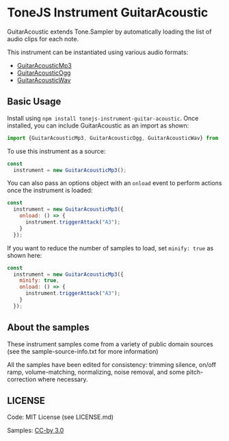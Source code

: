 # ToneJS Instrument GuitarAcoustic

GuitarAcoustic extends Tone.Sampler by automatically loading the list of audio clips for each note.

This instrument can be instantiated using various audio formats:
- [GuitarAcousticMp3](./mp3/README.md)
- [GuitarAcousticOgg](./ogg/README.md)
- [GuitarAcousticWav](./wav/README.md)

## Basic Usage

Install using `npm install tonejs-instrument-guitar-acoustic`. Once installed, you can include GuitarAcoustic as an import as shown:

```javascript
import {GuitarAcousticMp3, GuitarAcousticOgg, GuitarAcousticWav} from 'tonejs-instrument-guitar-acoustic';
```

To use this instrument as a source:

```javascript
const
  instrument = new GuitarAcousticMp3();
```

You can also pass an options object with an `onload` event to perform actions once the instrument is loaded:

```javascript
const
  instrument = new GuitarAcousticMp3({
    onload: () => {
      instrument.triggerAttack("A3");
    }
  });
```

If you want to reduce the number of samples to load, set `minify: true` as shown here:

```javascript
const
  instrument = new GuitarAcousticMp3({
    minify: true,
    onload: () => {
      instrument.triggerAttack("A3");
    }
  });
```

## About the samples

These instrument samples come from a variety of public domain sources (see the sample-source-info.txt for more information)

All the samples have been edited for consistency: trimming silence, on/off ramp, volume-matching, normalizing, noise removal, and some pitch-correction where necessary.

## LICENSE

Code: MIT License (see LICENSE.md)

Samples: [CC-by 3.0](https://creativecommons.org/licenses/by/3.0/)
